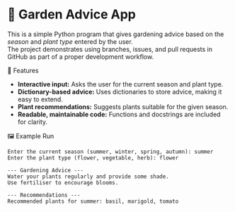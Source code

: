 # 🌱 Garden Advice App

This is a simple Python program that gives gardening advice based on the *season* and *plant type* entered by the user.  
The project demonstrates using branches, issues, and pull requests in GitHub as part of a proper development workflow.


📌 Features
- **Interactive input:** Asks the user for the current season and plant type.
- **Dictionary-based advice:** Uses dictionaries to store advice, making it easy to extend.
- **Plant recommendations:** Suggests plants suitable for the given season.
- **Readable, maintainable code:** Functions and docstrings are included for clarity.


🖼️ Example Run
```text
Enter the current season (summer, winter, spring, autumn): summer
Enter the plant type (flower, vegetable, herb): flower

--- Gardening Advice ---
Water your plants regularly and provide some shade.
Use fertiliser to encourage blooms.

--- Recommendations ---
Recommended plants for summer: basil, marigold, tomato
